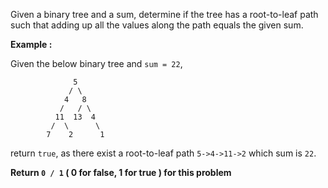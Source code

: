 <div class="markdown-content" id="problem-content">
<p>Given a binary tree and a sum, determine if the tree has a root-to-leaf path such that adding up all the values along the path equals the given sum.</p>
<p><strong>Example :</strong></p>
<p>Given the below binary tree and <code class="highlighter-rouge">sum = 22</code>,</p>
<div class="highlighter-rouge"><pre class="highlight"><code>              5
             / \
            4   8
           /   / \
          11  13  4
         /  \      \
        7    2      1
</code></pre>
</div>
<p>return <code class="highlighter-rouge">true</code>, as there exist a root-to-leaf path <code class="highlighter-rouge">5-&gt;4-&gt;11-&gt;2</code> which sum is <code class="highlighter-rouge">22</code>.</p>
<p><strong>Return <code class="highlighter-rouge">0 / 1</code> ( 0 for false, 1 for true ) for this problem</strong></p>

</div>